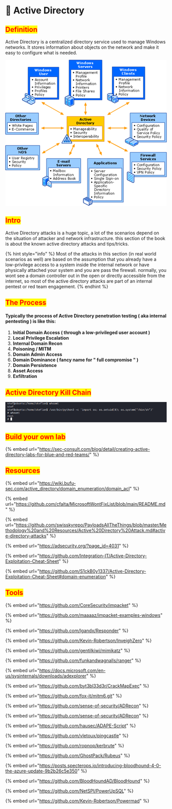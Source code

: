 # 🔴 Active Directory

## <mark style="color:red;">Definition</mark> <a href="#definition" id="definition"></a>

Active Directory is a centralized directory service used to manage Windows networks. It stores information about objects on the network and make it easy to configure what is needed.

![](<../../.gitbook/assets/image (24) (1).png>)

## <mark style="color:red;">Intro</mark>

Active Directory attacks is a huge topic, a lot of the scenarios depend on the situation of attacker and network infrastructure. this section of the book is about the known active directory attacks and tips/tricks.

{% hint style="info" %}
Most of the attacks in this section (in real world scenarios as well) are based on the assumption that you already have a low-privilege access to a system inside the internal network or have physically attached your system and you are pass the firewall. normally, you wont see a domain controller out in the open or directly accessible from the internet, so most of the active directory attacks are part of an internal pentest or red team engagement.
{% endhint %}

## <mark style="color:red;">The Process</mark>

#### **Typically the process of Active Directory penetration testing ( aka internal pentesting ) is like this:**

1. **Initial Domain Access ( through a low-privileged user account )**
2. **Local Privilege Escalation**
3. **Internal Domain Recon**
4. **Poisoning / MITM**
5. **Domain Admin Access**
6. **Domain Dominance ( fancy name for " full compromise " )**
7. **Domain Persistence**
8. **Asset Access**
9. **Exfiltration**

## <mark style="color:red;">Active Directory Kill Chain</mark>

![](<../../.gitbook/assets/image (174).png>)

## <mark style="color:red;">Build your own  lab</mark>

{% embed url="https://sec-consult.com/blog/detail/creating-active-directory-labs-for-blue-and-red-teams/" %}

## <mark style="color:red;">Resources</mark>

{% embed url="https://wiki.bufu-sec.com/active_directory/domain_enumeration/domain_acl" %}

{% embed url="https://github.com/cfalta/MicrosoftWontFixList/blob/main/README.md" %}

{% embed url="https://github.com/swisskyrepo/PayloadsAllTheThings/blob/master/Methodology%20and%20Resources/Active%20Directory%20Attack.md#active-directory-attacks" %}

{% embed url="https://adsecurity.org/?page_id=4031" %}

{% embed url="https://github.com/Integration-IT/Active-Directory-Exploitation-Cheat-Sheet" %}

{% embed url="https://github.com/S1ckB0y1337/Active-Directory-Exploitation-Cheat-Sheet#domain-enumeration" %}

## <mark style="color:red;">Tools</mark>

{% embed url="https://github.com/CoreSecurity/impacket" %}

{% embed url="https://github.com/maaaaz/impacket-examples-windows" %}

{% embed url="https://github.com/lgandx/Responder" %}

{% embed url="https://github.com/Kevin-Robertson/InveighZero" %}

{% embed url="https://github.com/gentilkiwi/mimikatz" %}

{% embed url="https://github.com/funkandwagnalls/ranger" %}

{% embed url="https://docs.microsoft.com/en-us/sysinternals/downloads/adexplorer" %}

{% embed url="https://github.com/byt3bl33d3r/CrackMapExec" %}

{% embed url="https://github.com/fox-it/mitm6.git" %}

{% embed url="https://github.com/sense-of-security/ADRecon" %}

{% embed url="https://github.com/sense-of-security/ADRecon" %}

{% embed url="https://github.com/hausec/ADAPE-Script" %}

{% embed url="https://github.com/vletoux/pingcastle" %}

{% embed url="https://github.com/ropnop/kerbrute" %}

{% embed url="https://github.com/GhostPack/Rubeus" %}

{% embed url="https://posts.specterops.io/introducing-bloodhound-4-0-the-azure-update-9b2b26c5e350" %}

{% embed url="https://github.com/BloodHoundAD/BloodHound" %}

{% embed url="https://github.com/NetSPI/PowerUpSQL" %}

{% embed url="https://github.com/Kevin-Robertson/Powermad" %}
